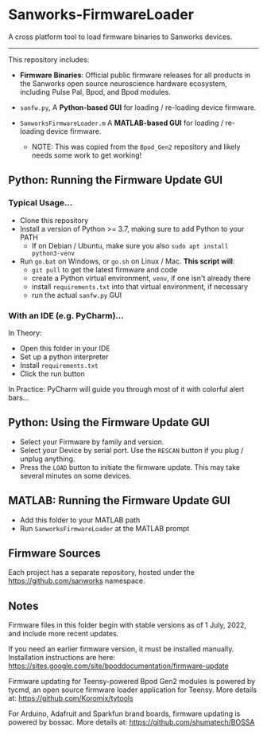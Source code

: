 # Sanworks-FirmwareLoader

A cross platform tool to load firmware binaries to Sanworks devices.

---

This repository includes:

- **Firmware Binaries**: Official public firmware releases for all products in the Sanworks open source neuroscience hardware ecosystem, including Pulse Pal, Bpod, and Bpod modules.

- `sanfw.py`, A **Python-based GUI** for loading / re-loading device firmware.

- `SanworksFirmwareLoader.m` A **MATLAB-based GUI** for loading / re-loading device firmware.
  - NOTE: This was copied from the `Bpod_Gen2` repository and likely needs some work to get working!

## Python: Running the Firmware Update GUI

### Typical Usage...
- Clone this repository
- Install a version of Python >= 3.7, making sure to add Python to your PATH
  - If on Debian / Ubuntu, make sure you also `sudo apt install python3-venv` 
- Run `go.bat` on Windows, or `go.sh` on Linux / Mac.  **This script will**:
  - `git pull` to get the latest firmware and code
  - create a Python virtual environment, `venv`, if one isn't already there
  - install `requirements.txt` into that virtual environment, if necessary
  - run the actual `sanfw.py` GUI

### With an IDE (e.g. PyCharm)...
In Theory:
- Open this folder in your IDE
- Set up a python interpreter
- Install `requirements.txt`
- Click the run button

In Practice: PyCharm will guide you through most of it with colorful alert bars...

## Python: Using the Firmware Update GUI
- Select your Firmware by family and version.
- Select your Device by serial port. Use the `RESCAN` button if you plug / unplug anything.
- Press the `LOAD` button to initiate the firmware update. This may take several minutes on some devices.


## MATLAB: Running the Firmware Update GUI
- Add this folder to your MATLAB path
- Run `SanworksFirmwareLoader` at the MATLAB prompt


## Firmware Sources
Each project has a separate repository, hosted under the https://github.com/sanworks namespace.


## Notes

Firmware files in this folder begin with stable versions as of 1 July, 2022, and include more recent updates.

If you need an earlier firmware version, it must be installed manually. Installation instructions are here:
https://sites.google.com/site/bpoddocumentation/firmware-update

Firmware updating for Teensy-powered Bpod Gen2 modules is powered by tycmd, an open source firmware loader application for Teensy.
More details at: https://github.com/Koromix/tytools

For Arduino, Adafruit and Sparkfun brand boards, firmware updating is powered by bossac.
More details at: https://github.com/shumatech/BOSSA
